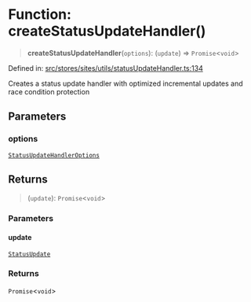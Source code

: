 # Function: createStatusUpdateHandler()

> **createStatusUpdateHandler**(`options`): (`update`) => `Promise`\<`void`\>

Defined in: [src/stores/sites/utils/statusUpdateHandler.ts:134](https://github.com/Nick2bad4u/Uptime-Watcher/blob/2a45eeb1723f8f7089001af2c92aa07d82dfe7e4/src/stores/sites/utils/statusUpdateHandler.ts#L134)

Creates a status update handler with optimized incremental updates and race condition protection

## Parameters

### options

[`StatusUpdateHandlerOptions`](../interfaces/StatusUpdateHandlerOptions.md)

## Returns

> (`update`): `Promise`\<`void`\>

### Parameters

#### update

[`StatusUpdate`](../../../../../../shared/types/interfaces/StatusUpdate.md)

### Returns

`Promise`\<`void`\>

